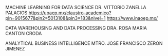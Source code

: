 MACHINE LEARNING FOR DATA SCIENCE 
DR. VITTORIO ZANELLA PALACIOS 
https://upaep.mx/claustro-academico?pin=9015677&pin2=5013108&pin3=183&nivel=1
https://www.inaoep.mx/


DATA WAREHOUSING AND DATA PROCESSING
DRA. ROSA MARIA CANTON CRODA



ANALYTICAL BUSINESS INTELLIGENCE
MTRO. JOSE FRANCISCO ZERON JIMENEZ

